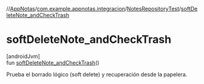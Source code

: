 //[AppNotas](../../../index.md)/[com.example.appnotas.integracion](../index.md)/[NotesRepositoryTest](index.md)/[softDeleteNote_andCheckTrash](soft-delete-note_and-check-trash.md)

# softDeleteNote_andCheckTrash

[androidJvm]\
fun [softDeleteNote_andCheckTrash](soft-delete-note_and-check-trash.md)()

Prueba el borrado lógico (soft delete) y recuperación desde la papelera.
